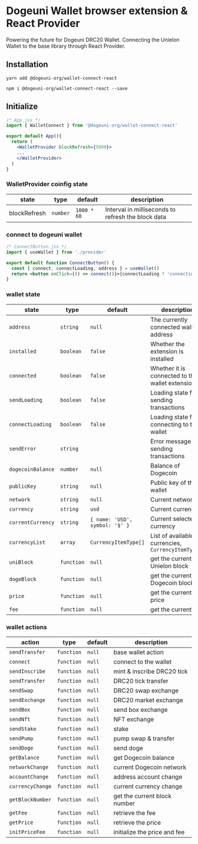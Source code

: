 # Dogeuni Wallet browser extension & React Provider

Powering the future for Dogeuni DRC20 Wallet.
Connecting the Unielon Wallet to the base library through React Provider.

## Installation

```shell
yarn add @dogeuni-org/wallet-connect-react
```

```shell
npm i @dogeuni-org/wallet-connect-react --save
```

## Initialize

```jsx
/* App.jsx */
import { WalletConnect } from '@dogeuni-org/wallet-connect-react'

export default App(){
  return (
    <WalletProvider blockRefresh={5000}>
    ...
    </WalletProvider>
  )
}
```

### WalletProvider coinfig state

| state        | type     | default     | description                                        |
| ------------ | -------- | ----------- | -------------------------------------------------- |
| blockRefresh | `number` | `1000 * 60` | Interval in milliseconds to refresh the block data |

### connect to dogeuni wallet

```jsx
/* ConnectButton.jsx */
import { useWallet } from './provider'

export default function ConnectButton() {
  const { connect, connectLoading, address } = useWallet()
  return <button onClick={() => connect()}>{connectLoading ? 'connecting...' : address || 'Connect Wallet'}</button>
}
```

### wallet state

| state             | type       | default                        | description                                        |
| ----------------- | ---------- | ------------------------------ | -------------------------------------------------- |
| `address`         | `string`   | `null`                         | The currently connected wallet address             |
| `installed`       | `boolean`  | `false`                        | Whether the extension is installed                 |
| `connected`       | `boolean`  | `false`                        | Whether it is connected to the wallet extension    |
| `sendLoading`     | `boolean`  | `false`                        | Loading state for sending transactions             |
| `connectLoading`  | `boolean`  | `false`                        | Loading state for connecting to the wallet         |
| `sendError`       | `string`   |                                | Error message for sending transactions             |
| `dogecoinBalance` | `number`   | `null`                         | Balance of Dogecoin                                |
| `publicKey`       | `string`   | `null`                         | Public key of the wallet                           |
| `network`         | `string`   | `null`                         | Current network                                    |
| `currency`        | `string`   | `usd`                          | Current currency                                   |
| `currentCurrency` | `string`   | `{ name: 'USD', symbol: '$' }` | Current selected currency                          |
| `currencyList`    | `array`    | `CurrencyItemType[]`           | List of available currencies, `CurrencyItemType[]` |
| `uniBlock`        | `function` | `null`                         | get the current Unielon block                      |
| `dogeBlock`       | `function` | `null`                         | get the current Dogecoin block                     |
| `price`           | `function` | `null`                         | get the current price                              |
| `fee`             | `function` | `null`                         | get the current fee                                |

### wallet actions

| action           | type       | default | description                  |
| ---------------- | ---------- | ------- | ---------------------------- |
| `sendTransfer`   | `function` | `null`  | base wallet action           |
| `connect`        | `function` | `null`  | connect to the wallet        |
| `sendInscribe`   | `function` | `null`  | mint & inscribe DRC20 tick   |
| `sendTransfer`   | `function` | `null`  | DRC20 tick transfer          |
| `sendSwap`       | `function` | `null`  | DRC20 swap exchange          |
| `sendExchange`   | `function` | `null`  | DRC20 market exchange        |
| `sendBox`        | `function` | `null`  | send box exchange            |
| `sendNft`        | `function` | `null`  | NFT exchange                 |
| `sendStake`      | `function` | `null`  | stake                        |
| `sendPump`       | `function` | `null`  | pump swap & transfer         |
| `sendDoge`       | `function` | `null`  | send doge                    |
| `getBalance`     | `function` | `null`  | get Dogecoin balance         |
| `networkChange`  | `function` | `null`  | current Dogecoin network     |
| `accountChange`  | `function` | `null`  | address account change       |
| `currencyChange` | `function` | `null`  | current currency change      |
| `getBlockNumber` | `function` | `null`  | get the current block number |
| `getFee`         | `function` | `null`  | retrieve the fee             |
| `getPrice`       | `function` | `null`  | retrieve the price           |
| `initPriceFee`   | `function` | `null`  | initialize the price and fee |

